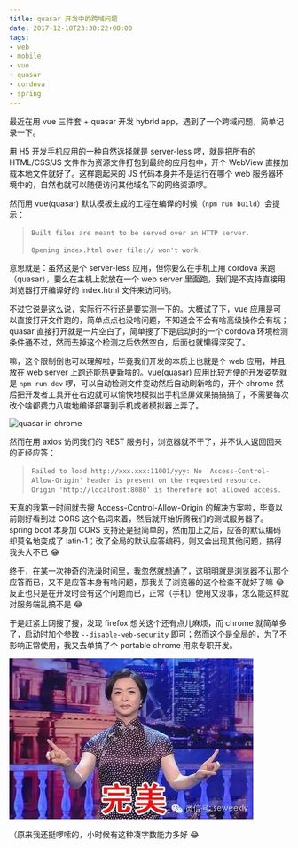```yaml
---
title: quasar 开发中的跨域问题
date: 2017-12-18T23:30:22+08:00
tags:
- web
- mobile
- vue
- quasar
- cordova
- spring
---
```


最近在用 vue 三件套 + quasar 开发 hybrid app，遇到了一个跨域问题，简单记录一下。

<!--more-->

用 H5 开发手机应用的一种自然选择就是 server-less 啰，就是把所有的 HTML/CSS/JS 文件作为资源文件打包到最终的应用包中，开个 WebView 直接加载本地文件就好了。这样跑起来的 JS 代码本身并不是运行在哪个 web 服务器环境中的，自然也就可以随便访问其他域名下的网络资源啰。

然而用 vue(quasar) 默认模板生成的工程在编译的时候（`npm run build`）会提示：

> `Built files are meant to be served over an HTTP server.`
>
> `Opening index.html over file:// won't work.`

意思就是：虽然这是个 server-less 应用，但你要么在手机上用 cordova 来跑（quasar），要么在主机上就放在一个 web server 里面跑，我们是不支持直接用浏览器打开编译好的 index.html 文件来访问哟。

不过它说是这么说，实际行不行还是要实测一下的。大概试了下，vue 应用是可以直接打开文件跑的，简单点点也没啥问题，不知道会不会有啥高级操作会有坑；quasar 直接打开就是一片空白了，简单搜了下是启动时的一个 cordova 环境检测条件通不过，然而去掉这个检测之后依然空白，后面也就懒得深究了。

嘛，这个限制倒也可以理解啦，毕竟我们开发的本质上也就是个 web 应用，并且放在 web server 上跑还能热更新啥的。vue(quasar) 应用比较方便的开发姿势就是 `npm run dev` 啰，可以自动检测文件变动然后自动刷新啥的，开个 chrome 然后把开发者工具开在右边就可以愉快地模拟出手机坚屏效果搞搞搞了，不需要每次改个啥都费力八唆地编译部署到手机或者模拟器上弄了。

![quasar in chrome](/img/2017-12-19-quasar.png#center)

然而在用 axios 访问我们的 REST 服务时，浏览器就不干了，并不认人返回回来的正经应答：

> `Failed to load http://xxx.xxx:11001/yyy: No 'Access-Control-Allow-Origin' header is present on the requested resource. Origin 'http://localhost:8080' is therefore not allowed access.`

天真的我第一时间就去搜 Access-Control-Allow-Origin 的解决方案啦，毕竟以前刚好看到过 CORS 这个名词来着，然后就开始折腾我们的测试服务器了。spring boot 本身加 CORS 支持还是挺简单的，然而加上之后，应答的默认编码却莫名地变成了 latin-1；改了全局的默认应答编码，则又会出现其他问题，搞得我头大不已 :joy:

终于，在某一次神奇的洗澡时间里，我忽然就想通了，这明明就是浏览器不认那个应答而已，又不是应答本身有啥问题，那我关了浏览器的这个检查不就好了嘛 :joy: 反正也只是在开发时会有这个问题而已，正常（手机）使用又没事，怎么能这样就对服务端乱搞不是 :joy:

于是赶紧上网搜了搜，发现 firefox 想关这个还有点儿麻烦，而 chrome 就简单多了，启动时加个参数 `--disable-web-security` 即可；然而这个是全局的，为了不影响正常使用，我又去单搞了个 portable chrome 用来专职开发。

![完美](/img/perfect.png#center)

（原来我还挺啰嗦的，小时候有这种凑字数能力多好 :joy:
